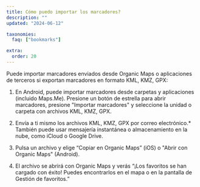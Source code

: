 ```yaml
---
title: Cómo puedo importar los marcadores?
description: ""
updated: "2024-06-12"

taxonomies:
  faq: ["bookmarks"]

extra:
  order: 20
---
```


Puede importar marcadores enviados desde Organic Maps o aplicaciones de terceros si exportan marcadores en formato KML, KMZ, GPX:

1. En Android, puede importar marcadores desde carpetas y aplicaciones (incluido Maps.Me). Presione un botón de estrella para abrir marcadores, presione "Importar marcadores" y seleccione la unidad o carpeta con archivos KML, KMZ, GPX.

2. Envía a ti mismo los archivos KML, KMZ, GPX por correo electrónico.* También puede usar mensajería instantánea o almacenamiento en la nube, como iCloud o Google Drive.

3. Pulsa un archivo y elige “Copiar en Organic Maps” (iOS) o "Abrir con Organic Maps" (Android).

4. El archivo se abrirá con Organic Maps y verás “¡Los favoritos se han cargado con éxito! Puedes encontrarlos en el mapa o en la pantalla de Gestión de favoritos.”
